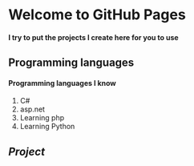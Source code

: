# Welcome to GitHub Pages

#### I try to put the projects I create here for you to use

## Programming languages

#### Programming languages I know

1. C#
2. asp.net
3. Learning php
4. Learning Python

## *Project*
 
 
 
